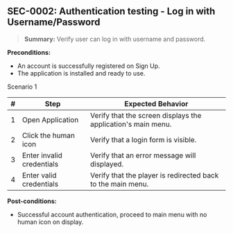 ## **SEC-0002:** Authentication testing - Log in with Username/Password

> **Summary:** Verify user can log in with username and password. <br>

**Preconditions:**

- An account is successfully registered on Sign Up.
- The application is installed and ready to use.

Scenario 1

| \#  | Step                      | Expected Behavior                                            |
| --- | ------------------------- | ------------------------------------------------------------ |
| 1   | Open Application          | Verify that the screen displays the application's main menu. |
| 2   | Click the human icon      | Verify that a login form is visible.                         |
| 3   | Enter invalid credentials | Verify that an error message will displayed.                 |
| 4   | Enter valid credentials   | Verify that the player is redirected back to the main menu.  |

**Post-conditions:**

- Successful account authentication, proceed to main menu with no human icon on display.

